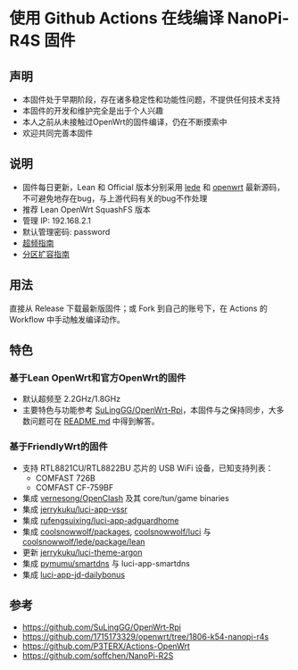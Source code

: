 # 使用 Github Actions 在线编译 NanoPi-R4S 固件

## 声明
* 本固件处于早期阶段，存在诸多稳定性和功能性问题，不提供任何技术支持
* 本固件的开发和维护完全是出于个人兴趣
* 本人之前从未接触过OpenWrt的固件编译，仍在不断摸索中
* 欢迎共同完善本固件

## 说明
* 固件每日更新，Lean 和 Official 版本分别采用 [lede](https://github.com/coolsnowwolf/lede) 和 [openwrt](https://github.com/openwrt/openwrt) 最新源码，不可避免地存在bug，与上游代码有关的bug不作处理
* 推荐 Lean OpenWrt SquashFS 版本
* 管理 IP: 192.168.2.1
* 默认管理密码: password
* [超频指南](https://github.com/LewiVir/NanoPi-R4S/blob/main/configs/overclock/OVERCLOCK.md)
* [分区扩容指南](https://mlapp.cn/1011.html)

## 用法
直接从 Release 下载最新版固件；或 Fork 到自己的账号下，在 Actions 的 Workflow 中手动触发编译动作。

## 特色
### 基于Lean OpenWrt和官方OpenWrt的固件
* 默认超频至 2.2GHz/1.8GHz
* 主要特色与功能参考 [SuLingGG/OpenWrt-Rpi](https://github.com/SuLingGG/OpenWrt-Rpi)，本固件与之保持同步，大多数问题可在 [README.md](https://github.com/SuLingGG/OpenWrt-Rpi/blob/main/README.md) 中得到解答。

### 基于FriendlyWrt的固件
* 支持 RTL8821CU/RTL8822BU 芯片的 USB WiFi 设备，已知支持列表：
    - COMFAST 726B
    - COMFAST CF-759BF
* 集成 [vernesong/OpenClash](https://github.com/vernesong/OpenClash) 及其 core/tun/game binaries
* 集成 [jerrykuku/luci-app-vssr](https://github.com/jerrykuku/luci-app-vssr)
* 集成 [rufengsuixing/luci-app-adguardhome](https://github.com/rufengsuixing/luci-app-adguardhome)
* 集成 [coolsnowwolf/packages](https://github.com/coolsnowwolf/packages), [coolsnowwolf/luci](https://github.com/coolsnowwolf/luci) 与 [coolsnowwolf/lede/package/lean](https://github.com/coolsnowwolf/lede/tree/master/package/lean)
* 更新 [jerrykuku/luci-theme-argon](https://github.com/jerrykuku/luci-theme-argon)
* 集成 [pymumu/smartdns](https://github.com/pymumu/smartdns) 与 luci-app-smartdns
* 集成 [luci-app-jd-dailybonus](https://github.com/jerrykuku/luci-app-jd-dailybonus)

## 参考
* https://github.com/SuLingGG/OpenWrt-Rpi
* https://github.com/1715173329/openwrt/tree/1806-k54-nanopi-r4s
* https://github.com/P3TERX/Actions-OpenWrt
* https://github.com/soffchen/NanoPi-R2S
